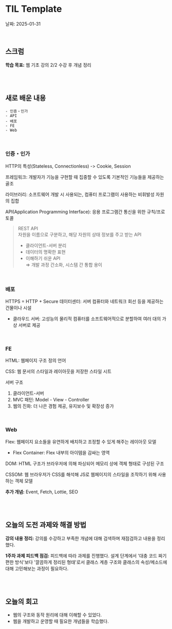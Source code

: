 # TIL Template
날짜: 2025-01-31

<br/>

## 스크럼
**학습 목표:** 웹 기초 강의 2/2 수강 후 개념 정리

<br/>
<br/>

## 새로 배운 내용
````
- 인증・인가
- API
- 배포
- FE
- Web
````

<br/>

### 인증・인가
HTTP의 특성(Stateless, Connectionless)
-> Cookie, Session

프레임워크: 개발자가 기능을 구현할 때 집중할 수 있도록 기본적인 기능들을 제공하는 골조

라이브러리: 소프트웨어 개발 시 사용되는, 컴퓨터 프로그램이 사용하는 비휘발성 자원의 집합

API(Application Programming Interface): 응용 프로그램간 통신을 위한 규칙/프로토콜

> REST API<br/>
> 자원을 이름으로 구분하고, 해당 자원의 상태 정보를 주고 받는 API
>- 클라이언트-서버 분리
>- 데이터의 명확한 표현
>- 이해하기 쉬운 API<br/>
>⇒ 개발 과정 간소화, 시스템 간 통합 용이

<br/>

### 배포
HTTPS = HTTP + Secure
데이터센터: 서버 컴퓨터와 네트워크 회선 등을 제공하는 건물이나 시설
- 클라우드 서버: 고성능의 물리적 컴퓨터를 소프트웨어적으로 분할하여 여러 대의 가상 서버로 제공

<br/>

### FE
HTML: 웹페이지 구조 정의 언어

CSS: 웹 문서의 스타일과 레이아웃을 저장한 스타일 시트

서버 구조
1. 클라이언트-서버
2. MVC 패턴: Model - View - Controller
3. 웹의 진화: 더 나은 경험 제공, 유지보수 및 확장성 증가

<br/>

### Web
Flex: 웹페이지 요소들을 유연하게 배치하고 조정할 수 있게 해주는 레이아웃 모델
- Flex Container: Flex 내부의 아이템을 감싸는 영역

DOM: HTML 구조가 브라우저에 의해 파싱되어 메모리 상에 객체 형태로 구성된 구조

CSSOM: 웹 브라우저가 CSS를 해석해 JS로 웹페이지의 스타일을 조작하기 위해 사용하는 객체 모델

**추가 개념:** Event, Fetch, Lottie, SEO


<br/>
<br/>

## 오늘의 도전 과제와 해결 방법
**강의 내용 정리:** 강의를 수강하고 부족한 개념에 대해 검색하며 재점검하고 내용을 정리했다.

**1주차 과제 피드백 점검:** 피드백에 따라 과제를 진행했다. 설계 단계에서 '대충 코드 짜기 편한 방식'보다 '깔끔하게 정리된 형태'로서 클래스 계층 구조와 클래스의 속성/메소드에 대해 고민해보는 과정이 필요하다.

<br/>
<br/>

## 오늘의 회고
- 웹의 구조와 동작 원리에 대해 이해할 수 있었다.
- 웹을 개발하고 운영할 때 필요한 개념들을 학습했다.

<!-- ### 참고 자료 및 링크
- [링크 제목](URL)
- [링크 제목](URL) -->